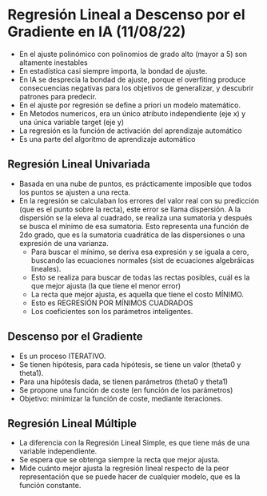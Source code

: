 # Regresión Lineal a Descenso por el Gradiente en IA (11/08/22)

- En el ajuste polinómico con polinomios de grado alto (mayor a 5) son altamente inestables
- En estadística casi siempre importa, la bondad de ajuste.
- En IA se desprecia la bondad de ajuste, porque el overfiting produce consecuencias negativas para los objetivos de generalizar, y descubrir patrones para predecir.
- En el ajuste por regresión se define a priori un modelo matemático. 
- En Metodos numericos, era un único atributo independiente (eje x) y una única variable target (eje y)
- La regresión es la función de activación del aprendizaje automático
- Es una parte del algoritmo de aprendizaje automático 


## Regresión Lineal Univariada

- Basada en una nube de puntos, es prácticamente imposible que todos los puntos se ajusten a una recta.
- En la regresión se calculaban los errores del valor real con su predicción (que es el punto sobre la recta), este error se llama dispersión. 
A la dispersión se la eleva al cuadrado, se realiza una sumatoria y después se busca el mínimo de esa sumatoria. 
Esto representa una función de 2do grado, que es la sumatoria cuadrática de las dispersiones o una expresión de una varianza. 
    - Para buscar el mínimo, se deriva esa expresión y se iguala a cero, buscando las ecuaciones normales (sist de ecuaciones algebráicas lineales). 
    - Esto se realiza para buscar de todas las rectas posibles, cuál es la que mejor ajusta (la que tiene el menor error)
    - La recta que mejor ajusta, es aquella que tiene el costo MÍNIMO.  
    - Esto es REGRESIÓN POR MÍNIMOS CUADRADOS
    - Los coeficientes son los parámetros inteligentes.

## Descenso por el Gradiente

- Es un proceso ITERATIVO.
- Se tienen hipótesis, para cada hipótesis, se tiene un valor (theta0 y theta1).
- Para una hipótesis dada, se tienen parámetros (theta0 y theta1)
- Se propone una función de coste (en función de los parámetros)
- Objetivo: minimizar la función de coste, mediante iteraciones.

## Regresión Lineal Múltiple

- La diferencia con la Regresión Lineal Simple, es que tiene más de una variable independiente.
- Se espera que se obtenga siempre la recta que mejor ajusta.
- Mide cuánto mejor ajusta la regresión lineal respecto de la peor representación que se puede hacer de cualquier modelo, que es la función constante.

